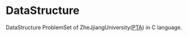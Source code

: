 # DataStructure
 DataStructure ProblemSet of ZheJjiangUniversity([PTA](https://pintia.cn/)) in C language.
